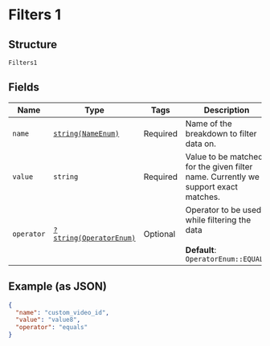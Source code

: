 
# Filters 1

## Structure

`Filters1`

## Fields

| Name | Type | Tags | Description | Getter | Setter |
|  --- | --- | --- | --- | --- | --- |
| `name` | [`string(NameEnum)`](../../doc/models/name-enum.md) | Required | Name of the breakdown to filter data on. | getName(): string | setName(string name): void |
| `value` | `string` | Required | Value to be matched for the given filter name. Currently we support exact matches. | getValue(): string | setValue(string value): void |
| `operator` | [`?string(OperatorEnum)`](../../doc/models/operator-enum.md) | Optional | Operator to be used while filtering the data<br><br>**Default**: `OperatorEnum::EQUALS` | getOperator(): ?string | setOperator(?string operator): void |

## Example (as JSON)

```json
{
  "name": "custom_video_id",
  "value": "value8",
  "operator": "equals"
}
```

